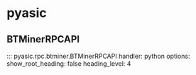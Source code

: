# pyasic
## BTMinerRPCAPI
::: pyasic.rpc.btminer.BTMinerRPCAPI
    handler: python
    options:
        show_root_heading: false
        heading_level: 4
